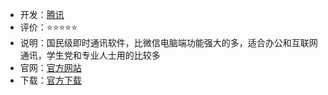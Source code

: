- 开发：[腾讯](https://www.tencent.com/zh-cn/index.html)
- 评价：⭐⭐⭐⭐⭐
- 说明：国民级即时通讯软件，比微信电脑端功能强大的多，适合办公和互联网通讯，学生党和专业人士用的比较多
- 官网：[官方网站](https://im.qq.com/index/)
- 下载：[官方下载](https://im.qq.com/pcqq/index.shtml)